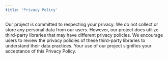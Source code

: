 ```yaml
---
title: 'Privacy Policy'
---
```


Our project is committed to respecting your privacy. We do not collect or store any personal data from our users. However, our project does utilize third-party libraries that may have different privacy policies. We encourage users to review the privacy policies of these third-party libraries to understand their data practices. Your use of our project signifies your acceptance of this Privacy Policy.
